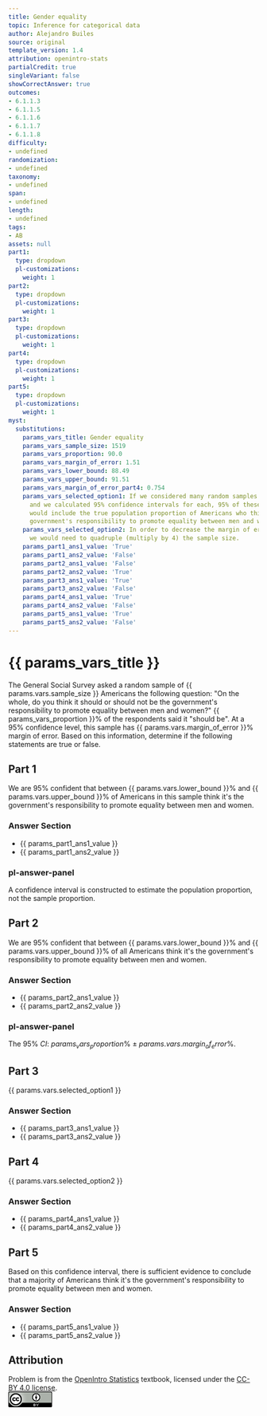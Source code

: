 ```yaml
---
title: Gender equality
topic: Inference for categorical data
author: Alejandro Builes
source: original
template_version: 1.4
attribution: openintro-stats
partialCredit: true
singleVariant: false
showCorrectAnswer: true
outcomes:
- 6.1.1.3
- 6.1.1.5
- 6.1.1.6
- 6.1.1.7
- 6.1.1.8
difficulty:
- undefined
randomization:
- undefined
taxonomy:
- undefined
span:
- undefined
length:
- undefined
tags:
- AB
assets: null
part1:
  type: dropdown
  pl-customizations:
    weight: 1
part2:
  type: dropdown
  pl-customizations:
    weight: 1
part3:
  type: dropdown
  pl-customizations:
    weight: 1
part4:
  type: dropdown
  pl-customizations:
    weight: 1
part5:
  type: dropdown
  pl-customizations:
    weight: 1
myst:
  substitutions:
    params_vars_title: Gender equality
    params_vars_sample_size: 1519
    params_vars_proportion: 90.0
    params_vars_margin_of_error: 1.51
    params_vars_lower_bound: 88.49
    params_vars_upper_bound: 91.51
    params_vars_margin_of_error_part4: 0.754
    params_vars_selected_option1: If we considered many random samples of 1519 Americans,
      and we calculated 95% confidence intervals for each, 95% of these intervals
      would include the true population proportion of Americans who think it's the
      government's responsibility to promote equality between men and women.
    params_vars_selected_option2: In order to decrease the margin of error to 0.015086568145925038%,
      we would need to quadruple (multiply by 4) the sample size.
    params_part1_ans1_value: 'True'
    params_part1_ans2_value: 'False'
    params_part2_ans1_value: 'False'
    params_part2_ans2_value: 'True'
    params_part3_ans1_value: 'True'
    params_part3_ans2_value: 'False'
    params_part4_ans1_value: 'True'
    params_part4_ans2_value: 'False'
    params_part5_ans1_value: 'True'
    params_part5_ans2_value: 'False'
---
```

# {{ params_vars_title }}
The General Social Survey asked a random sample of {{ params.vars.sample_size }} Americans the following question: "On the whole, do you think it should or should not be the government's responsibility to promote equality between men and women?" {{ params_vars_proportion }}% of the respondents said it "should be". At a 95% confidence level, this sample has {{ params.vars.margin_of_error }}% margin of error. Based on this information, determine if the following statements are true or false.

## Part 1

We are 95% confident that between {{ params.vars.lower_bound }}% and {{ params.vars.upper_bound }}% of Americans in this sample think it's the government's responsibility to promote equality between men and women.

### Answer Section

- {{ params_part1_ans1_value }}
- {{ params_part1_ans2_value }}

### pl-answer-panel

A confidence interval is constructed to estimate the population proportion, not the sample proportion.

## Part 2

We are 95% confident that between {{ params.vars.lower_bound }}% and {{ params.vars.upper_bound }}% of all Americans think it's the government's responsibility to promote equality between men and women.

### Answer Section

- {{ params_part2_ans1_value }}
- {{ params_part2_ans2_value }}

### pl-answer-panel

The $95$% $CI:$ ${{ params_vars_proportion }}$% $\pm$ ${{ params.vars.margin_of_error }}$%.

## Part 3

{{ params.vars.selected_option1 }}

### Answer Section

- {{ params_part3_ans1_value }}
- {{ params_part3_ans2_value }}

## Part 4

{{ params.vars.selected_option2 }}

### Answer Section

- {{ params_part4_ans1_value }}
- {{ params_part4_ans2_value }}

## Part 5

Based on this confidence interval, there is sufficient evidence to conclude that a majority of Americans think it's the government's responsibility to promote equality between men and women.

### Answer Section

- {{ params_part5_ans1_value }}
- {{ params_part5_ans2_value }}

## Attribution

Problem is from the [OpenIntro Statistics](https://openintro.org/book/os/) textbook, licensed under the [CC-BY 4.0 license](https://creativecommons.org/licenses/by/4.0/).<br>![Image representing the Creative Commons 4.0 BY license.](https://raw.githubusercontent.com/firasm/bits/master/by.png)